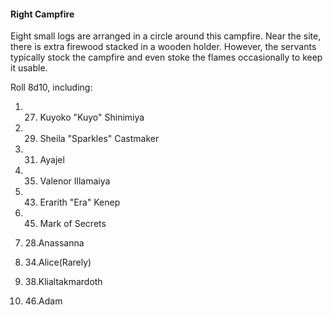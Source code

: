 #### Right Campfire

Eight small logs are arranged in a circle around this campfire. Near the site, there is extra firewood stacked in a wooden holder. However, the servants typically stock the campfire and even stoke the flames occasionally to keep it usable. 

  

Roll 8d10, including: 

1.  27. Kuyoko "Kuyo" Shinimiya 
    
2.  29. Sheila "Sparkles" Castmaker 
    
3.  31. Ayajel 
    
4.  35. Valenor Illamaiya 
    
5.  43. Erarith "Era" Kenep 
    
6.  45. Mark of Secrets
    
7.  28.Anassanna 
    
8.  34.Alice(Rarely) 
    
9.  38.Klialtakmardoth 
    
10.  46.Adam
    

  
